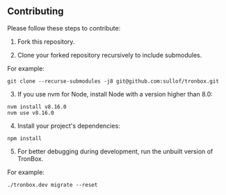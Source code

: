 ## Contributing

Please follow these steps to contribute:

1. Fork this repository.

2. Clone your forked repository recursively to include submodules.

For example:

```shell script
git clone --recurse-submodules -j8 git@github.com:sullof/tronbox.git
```

3. If you use nvm for Node, install Node with a version higher than 8.0:

```shell script
nvm install v8.16.0
nvm use v8.16.0
```

4. Install your project's dependencies:

```shell script
npm install
```

5. For better debugging during development, run the unbuilt version of TronBox.

For example:

```shell script
./tronbox.dev migrate --reset
```
